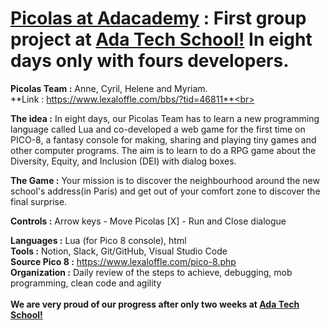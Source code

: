# <a href="https://lgcyril.github.io/" target="_blank">Picolas at Adacademy</a> : First group project at <a href="https://adatechschool.fr/" target="_blank">Ada Tech School!</a> In eight days only with fours developers.
**Picolas Team :** Anne, Cyril, Helene and Myriam.<br>
**Link : https://www.lexaloffle.com/bbs/?tid=46811**<br>

**The idea :** In eight days, our Picolas Team has to learn a new programming language called Lua and co-developed a web game for the first time on PICO-8, a fantasy console for making, sharing and playing tiny games and other computer programs. The aim is to learn to do a RPG game about the Diversity, Equity, and Inclusion (DEI) with dialog boxes.<br>

**The Game :**
Your mission is to discover the neighbourhood around the new school's address(in Paris) and get out of your comfort zone to discover the final surprise.

**Controls      :**
Arrow keys - Move Picolas
[X] - Run and Close dialogue

**Languages     :** Lua (for Pico 8 console), html<br>
**Tools         :** Notion, Slack, Git/GitHub, Visual Studio Code<br>
**Source Pico 8 :** https://www.lexaloffle.com/pico-8.php<br>
**Organization  :** Daily review of the steps to achieve, debugging, mob programming, clean code and agility<br><br>
**We are very proud of our progress after only two weeks at <a href="https://adatechschool.fr/" target="_blank">Ada Tech School!</a>**

